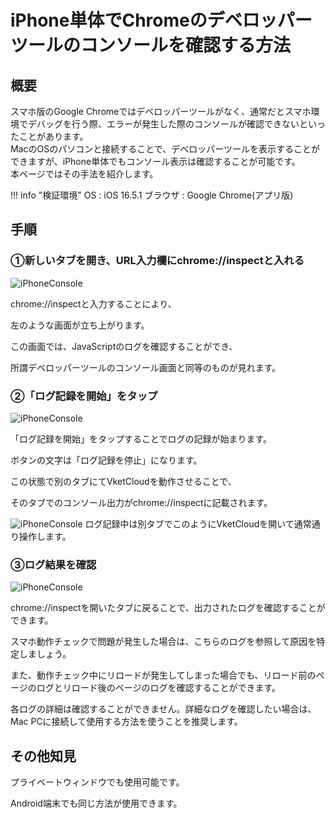 # iPhone単体でChromeのデベロッパーツールのコンソールを確認する方法

## 概要

スマホ版のGoogle Chromeではデベロッパーツールがなく、通常だとスマホ環境でデバッグを行う際、エラーが発生した際のコンソールが確認できないといったことがあります。  
MacのOSのパソコンと接続することで、デベロッパーツールを表示することができますが、iPhone単体でもコンソール表示は確認することが可能です。  
本ページではその手法を紹介します。

!!! info "検証環境"
    OS : iOS 16.5.1
    ブラウザ : Google Chrome(アプリ版)

## 手順

### ①新しいタブを開き、URL入力欄にchrome://inspectと入れる

![iPhoneConsole](img/iPhoneConsole01.jpg)

chrome://inspectと入力することにより、

左のような画面が立ち上がります。

この画面では、JavaScriptのログを確認することができ、

所謂デベロッパーツールのコンソール画面と同等のものが見れます。

### ②「ログ記録を開始」をタップ

![iPhoneConsole](img/iPhoneConsole02.jpg)

「ログ記録を開始」をタップすることでログの記録が始まります。

ボタンの文字は「ログ記録を停止」になります。

この状態で別のタブにてVketCloudを動作させることで、

そのタブでのコンソール出力がchrome://inspectに記載されます。

![iPhoneConsole](img/iPhoneConsole03.jpg)
ログ記録中は別タブでこのようにVketCloudを開いて通常通り操作します。

### ③ログ結果を確認

![iPhoneConsole](img/iPhoneConsole04.jpg)

chrome://inspectを開いたタブに戻ることで、出力されたログを確認することができます。

スマホ動作チェックで問題が発生した場合は、こちらのログを参照して原因を特定しましょう。

また、動作チェック中にリロードが発生してしまった場合でも、リロード前のページのログとリロード後のページのログを確認することができます。

各ログの詳細は確認することができません。詳細なログを確認したい場合は、Mac PCに接続して使用する方法を使うことを推奨します。

## その他知見

プライベートウィンドウでも使用可能です。

Android端末でも同じ方法が使用できます。